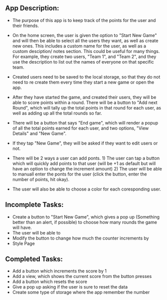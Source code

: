 ## App Description:

- The purpose of this app is to keep track of the points for the user and their friends.

- On the home screen, the user is given the option to "Start New Game" and will then be able to select all the users they want, as well as create new ones. This includes a custom name for the user, as well as a custom desciption/ notes section. This could be useful for many things. For example, they create two users, "Team 1", and "Team 2", and they use the description to list out the names of everyone on that specific team.

- Created users need to be saved to the local storage, so that they do not need to re create them every time they start a new game or open the app.

- After they have started the game, and created their users, they will be able to score points within a round. There will be a button to "Add next Round", which will tally up the total points in that round for each user, as well as adding up all the total rounds so far.

- There will be a button that says "End game", which will render a popup of all the total points earned for each user, and two options, "View Details" and "New Game".

- If they tap "New Game", they will be asked if they want to edit users or not.

- There will be 2 ways a user can add ponts. 1) The user can tap a button which will quickly add points to that user (will be +1 as default but will have an option to change the increment amount) 2) The user will be able to manuall enter the ponts for the user (click the button, enter the number of points, hit okay).

- The user will also be able to choose a color for each coresponding user.

## Incomplete Tasks:

- Create a button to "Start New Game", which gives a pop up (Something better than an alert, if possible) to choose how many rounds the game will have.
- The user will be able to
- Modify the button to change how much the counter increments by
- Style Page

## Completed Tasks:

- Add a button which increments the score by 1
- Add a view, which shows the current score from the button presses
- Add a button which resets the score
- Give a pop up asking if the user is sure to reset the data
- Create some type of storage where the app remember the number
